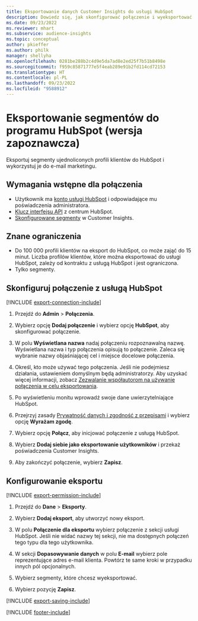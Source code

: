 ```yaml
---
title: Eksportowanie danych Customer Insights do usługi HubSpot
description: Dowiedz się, jak skonfigurować połączenie i wyeksportować je do usługi HubSpot.
ms.date: 09/23/2022
ms.reviewer: mhart
ms.subservice: audience-insights
ms.topic: conceptual
author: pkieffer
ms.author: philk
manager: shellyha
ms.openlocfilehash: 0281be288b2c4d9e5da7ad8e2ed25f7b51b8498e
ms.sourcegitcommit: f959c85871777e5f4eab289e91b2fd114cd72153
ms.translationtype: HT
ms.contentlocale: pl-PL
ms.lasthandoff: 09/23/2022
ms.locfileid: "9588912"
---
```

# <a name="export-segments-to-hubspot-preview"></a>Eksportowanie segmentów do programu HubSpot (wersja zapoznawcza)

Eksportuj segmenty ujednoliconych profili klientów do HubSpot i wykorzystuj je do e-mail marketingu.

## <a name="prerequisites-for-a-connection"></a>Wymagania wstępne dla połączenia

- Użytkownik ma [konto usługi HubSpot](https://www.hubspot.com/) i odpowiadające mu poświadczenia administratora.
- [Klucz interfejsu API](https://knowledge.hubspot.com/Integrations/How-do-I-get-my-HubSpot-API-key) z centrum HubSpot.
- [Skonfigurowane segmenty](segments.md) w Customer Insights.

## <a name="known-limitations"></a>Znane ograniczenia

- Do 100 000 profili klientów na eksport do HubSpot, co może zająć do 15 minut. Liczba profilów klientów, które można eksportować do usługi HubSpot, zależy od kontraktu z usługą HubSpot i jest ograniczona.
- Tylko segmenty.

## <a name="set-up-connection-to-hubspot"></a>Skonfiguruj połączenie z usługą HubSpot

[!INCLUDE [export-connection-include](includes/export-connection-admn.md)]

1. Przejdź do **Admin** > **Połączenia**.

1. Wybierz opcję **Dodaj połączenie** i wybierz opcję **HubSpot**, aby skonfigurować połączenie.

1. W polu **Wyświetlana nazwa** nadaj połączeniu rozpoznawalną nazwę. Wyświetlana nazwa i typ połączenia opisują to połączenie. Zaleca się wybranie nazwy objaśniającej cel i miejsce docelowe połączenia.

1. Określ, kto może używać tego połączenia. Jeśli nie podejmiesz działania, ustawieniem domyślnym będą administratorzy. Aby uzyskać więcej informacji, zobacz [Zezwalanie współautorom na używanie połączenia w celu eksportowania](connections.md#allow-contributors-to-use-a-connection-for-exports).

1. Po wyświetleniu monitu wprowadź swoje dane uwierzytelniające HubSpot.

1. Przejrzyj zasady [Prywatność danych i zgodność z przepisami](connections.md#data-privacy-and-compliance) i wybierz opcję **Wyrażam zgodę**.

1. Wybierz opcję **Połącz**, aby inicjować połączenie z usługą HubSpot.

1. Wybierz **Dodaj siebie jako eksportowanie użytkowników** i przekaż poświadczenia Customer Insights.

1. Aby zakończyć połączenie, wybierz **Zapisz**.

## <a name="configure-an-export"></a>Konfigurowanie eksportu

[!INCLUDE [export-permission-include](includes/export-permission.md)]

1. Przejdź do **Dane** > **Eksporty**.

1. Wybierz **Dodaj eksport**, aby utworzyć nowy eksport.

1. W polu **Połączenie dla eksportu** wybierz połączenie z sekcji usługi HubSpot. Jeśli nie widać nazwy tej sekcji, nie ma dostępnych połączeń tego typu dla tego użytkownika.

1. W sekcji **Dopasowywanie danych** w polu **E-mail** wybierz pole reprezentujące adres e-mail klienta. Powtórz te same kroki w przypadku innych pól opcjonalnych.

1. Wybierz segmenty, które chcesz wyeksportować.

1. Wybierz pozycję **Zapisz**.

[!INCLUDE [export-saving-include](includes/export-saving.md)]

[!INCLUDE [footer-include](includes/footer-banner.md)]

